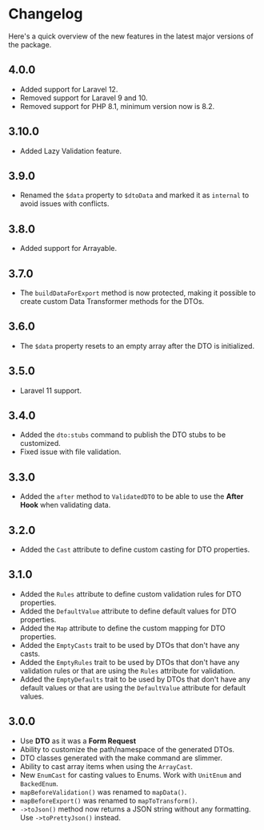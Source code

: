 # Changelog

Here's a quick overview of the new features in the latest major versions of the package.

## 4.0.0

* Added support for Laravel 12.
* Removed support for Laravel 9 and 10.
* Removed support for PHP 8.1, minimum version now is 8.2.

## 3.10.0

* Added Lazy Validation feature.

## 3.9.0

* Renamed the `$data` property to `$dtoData` and marked it as `internal` to avoid issues with conflicts.

## 3.8.0

* Added support for Arrayable.

## 3.7.0

* The `buildDataForExport` method is now protected, making it possible to create custom Data Transformer methods for the DTOs.

## 3.6.0

* The `$data` property resets to an empty array after the DTO is initialized.

## 3.5.0

* Laravel 11 support.

## 3.4.0

* Added the `dto:stubs` command to publish the DTO stubs to be customized.
* Fixed issue with file validation.

## 3.3.0

* Added the `after` method to `ValidatedDTO` to be able to use the **After Hook** when validating data.

## 3.2.0

* Added the `Cast` attribute to define custom casting for DTO properties.

## 3.1.0

* Added the `Rules` attribute to define custom validation rules for DTO properties.
* Added the `DefaultValue` attribute to define default values for DTO properties.
* Added the `Map` attribute to define the custom mapping for DTO properties.
* Added the `EmptyCasts` trait to be used by DTOs that don't have any casts.
* Added the `EmptyRules` trait to be used by DTOs that don't have any validation rules or that are using the `Rules` attribute for validation.
* Added the `EmptyDefaults` trait to be used by DTOs that don't have any default values or that are using the `DefaultValue` attribute for default values.

## 3.0.0

* Use **DTO** as it was a **Form Request**
* Ability to customize the path/namespace of the generated DTOs.
* DTO classes generated with the make command are slimmer.
* Ability to cast array items when using the `ArrayCast`.
* New `EnumCast` for casting values to Enums. Work with `UnitEnum` and `BackedEnum`.
* `mapBeforeValidation()` was renamed to `mapData()`.
* `mapBeforeExport()` was renamed to `mapToTransform()`.
* `->toJson()` method now returns a JSON string without any formatting. Use `->toPrettyJson()` instead.
